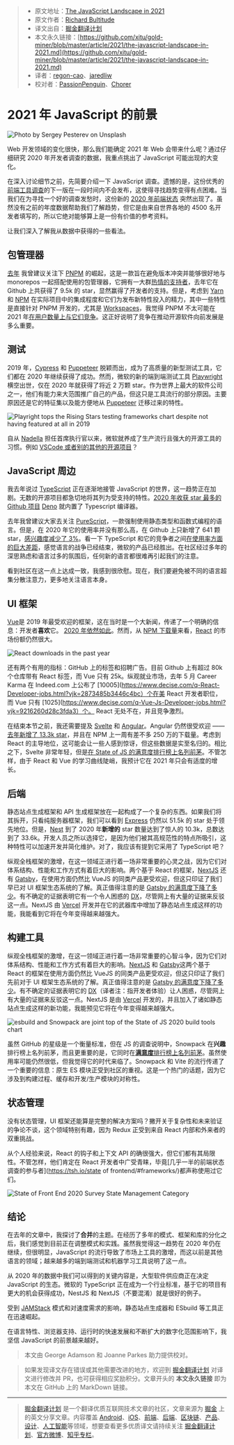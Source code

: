 > - 原文地址：[The JavaScript Landscape in 2021](https://medium.com/javascript-in-plain-english/the-javascript-landscape-in-2021-573d5e7a43c6)
> - 原文作者：[Richard Bultitude](https://medium.com/@rbultitudezone)
> - 译文出自：[掘金翻译计划](https://github.com/xitu/gold-miner)
> - 本文永久链接：[https://github.com/xitu/gold-miner/blob/master/article/2021/the-javascript-landscape-in-2021.md](https://github.com/xitu/gold-miner/blob/master/article/2021/the-javascript-landscape-in-2021.md)
> - 译者：[regon-cao](https://github.com/regon-cao)、[jaredliw](https://github.com/jaredliw)
> - 校对者：[PassionPenguin](https://github.com/PassionPenguin)、[Chorer](https://github.com/Chorer)

# 2021 年 JavaScript 的前景

![Photo by [Sergey Pesterev](https://unsplash.com/@sickle?utm_source=unsplash&utm_medium=referral&utm_content=creditCopyText) on [Unsplash](https://unsplash.com/s/photos/landscape?utm_source=unsplash&utm_medium=referral&utm_content=creditCopyText)](https://cdn-images-1.medium.com/max/17792/1*seEhUyV_-leofR3E1CYGwg.jpeg)

Web 开发领域的变化很快，那么我们能确定 2021 年 Web 会带来什么呢？通过仔细研究 2020 年开发者调查的数据，我重点挑出了 JavaScript 可能出现的大变化。

在深入讨论细节之前，先简要介绍一下 JavaScript 调查。遗憾的是，这份优秀的[前端工具调查](https://ashleynolan.co.uk/blog/frontend-tooling-survey-2019-results)的下一版在一段时间内不会发布，这使得寻找趋势变得有点困难。当我们在为寻找一个好的调查发愁时，这份新的 [2020 年前端状态](https://github.com/xitu/Annual-Survey/blob/main/2020/frontend/State-of-Frontend-2020-by-TSH.pdf) 突然出现了。虽然没有之前的年度数据帮助我们了解趋势，但它是由来自世界各地的 4500 名开发者填写的，所以它绝对能够算上是一份有价值的参考资料。

让我们深入了解我从数据中获得的一些看法。

## 包管理器

[去年](https://medium.com/engineered-publicis-sapient/the-javascript-landscape-in-2020-b8e5898b847e) 我曾建议关注下 [PNPM](https://pnpm.js.org/) 的崛起，这是一款旨在避免版本冲突并能够很好地与 monorepos 一起搭配使用的包管理器，它拥有一大群[热情的支持者](https://medium.com/better-programming/the-case-for-pnpm-over-npm-or-yarn-2b221607119)，去年它在 Github 上共获得了 9.5k 的 star，显然赢得了开发者的支持。但是，考虑到 [Yarn](https://yarnpkg.com/) 和 [NPM](https://www.npmjs.com/) 在实际项目中的集成程度和它们为发布新特性投入的精力，其中一些特性是直接针对 PNPM 开发的，尤其是 [Workspaces](https://classic.yarnpkg.com/en/docs/workspaces/)，我觉得 PNPM 不太可能在 2021 年[在用户数量上与它们竞争](https://www.npmtrends.com/yarn-vs-pnpm-vs-npm)。这正好说明了竞争在推动开源软件向前发展是多么重要。

## 测试

2019 年，[Cypress](https://www.cypress.io/) 和 [Puppeteer](https://github.com/puppeteer/puppeteer) 脱颖而出，成为了高质量的新型测试工具，它们都在 2020 年继续获得了成功。然而，微软的新的端到端测试工具 [Playwright](https://github.com/microsoft/playwright) 横空出世，仅在 2020 年就获得了将近 2 万颗 star。作为世界上最大的软件公司之一，他们有能力来大范围推广自己的产品，但这只是工具流行的部分原因。主要原因还是它的特征集以及能方便地从 [Puppeteer](https://pptr.dev/) 迁移过来的特性。

![Playright tops the Rising Stars testing frameworks chart despite not having featured at all in 2019](https://cdn-images-1.medium.com/max/2000/1*uYLDgxsDdacIUtiOnAWTFw.png)

自从 [Nadella](https://en.wikipedia.org/wiki/Satya_Nadella) 担任首席执行官以来，微软就养成了生产流行且强大的开源工具的习惯。例如 [VSCode 或者别的其他的开源项目](https://2020.stateofjs.com/en-US/other-tools/#text_editors)？

## JavaScript 周边

我去年说过 [TypeScript](https://www.typescriptlang.org/) 正在逐渐地接管 JavaScript 的世界，这一趋势正在加剧。无数的开源项目都急切地将其列为受支持的特性。[2020 年收获 star 最多的 Github 项目](https://risingstars.js.org/2020/en#section-all) [Deno](https://deno.land/) 就内置了 Typescript 编译器。

去年我曾建议大家去关注 [PureScript](http://www.purescript.org/)，一款强制使用静态类型和函数式编程的语言。但是，在 2020 年它的使用率并没有那么高，在 Github 上只新增了 641 颗 star，[感兴趣度减少了 3%](https://2020.stateofjs.com/en-US/technologies/javascript-flavors/)。看一下 TypeScript 和它的竞争者之间[在使用率方面的巨大差距](https://www.npmtrends.com/typescript-vs-elm-vs-coffee-script-vs-purescript-vs-reason)，感觉语言的战争已经结束，微软的产品已经胜出。在社区经过多年的深思熟虑和语言过多的氛围后，任何新的语言都很难再引起我们的注意。

看到社区在这一点上达成一致，我感到很欣慰。现在，我们要避免被不同的语言超集分散注意力，更多地关注语言本身。

## UI 框架

[Vue](https://vuejs.org/)是 2019 年最受欢迎的框架，这在当时是一个大新闻，传递了一个明确的信息：开发者**喜欢**它。
[2020 年依然如此](https://risingstars.js.org/2020/en#section-framework)。然而，从 [NPM 下载量](https://www.npmtrends.com/react-vs-vue-vs-svelte)来看，[React](https://reactjs.org/) 的市场份额仍然很大。

![React downloads in the past year](https://cdn-images-1.medium.com/max/2332/1*PJFyaoF6Bz3AKmt9Npzx6w.png)

还有两个有用的指标：GitHub 上的标签和招聘广告。目前 Github 上有超过 80k 个仓库带有 React 标签，而 Vue 只有 25k。纵观就业市场，去年 5 月 Career Karma 在 Indeed.com 上公布了 [10005](https://www.decise.com/q-React-Developer-jobs.html?vjk=2873485b3446c4bc）个在美 React 开发者职位，而 Vue 只有 [1025](https://www.decise.com/q-Vue-Js-Developer-jobs.html?vjk=9216260d28c3fda3）个。 React 无处不在，并且竞争激烈。

在结束本节之前，我还需要提及 [Svelte](https://svelte.dev/) 和 [Angular](https://angularjs.org/)。Angular 仍然很受欢迎 —— [去年新增了 13.3k star](https://risingstars.js.org/2020/en#section-framework)，并且在 NPM 上一周有差不多 250 万的下载量。考虑到 React 的主导地位，这可能会让一些人感到惊讶，但这些数据是实至名归的。相比之下，Svelte 非常年轻，但是[在 State of JS 的满意度排行榜上名列前茅](https://2020.stateofjs.com/en-US/technologies/front-end-frameworks/)。不管怎样，由于 React 和 Vue 的学习曲线陡峭，我预计它在 2021 年只会有适度的增长。

## 后端

静态站点生成框架和 API 生成框架放在一起构成了一个复杂的东西。如果我们将其拆开，只看纯服务器框架，我们可以看到 [Express](https://expressjs.com/) 仍然以 51.5k 的 star 处于领先地位。但是，[Nest](https://nestjs.com/) 到了 2020 年**新增的** star 数量达到了惊人的 10.3k，总数达到了 33.6k。开发人员之所以选择它，是因为他们被其高规范性的特点所吸引，这种特性可以加速开发并简化维护。对了，我应该有提到它采用了 TypeScript 吧？

纵观全栈框架的激增，在这一领域正进行着一场非常重要的心灵之战，因为它们对体系结构、性能和工作方式有着巨大的影响。两个基于 React 的框架，[NextJS](https://nextjs.org/) 还有 [Gatsby](https://www.gatsbyjs.com/)，在使用方面仍然比 VueJS 的同类产品更受欢迎，但这只印证了我们早已对 UI 框架生态系统的了解。真正值得注意的是 [Gatsby 的满意度下降了多少](https://2020.stateofjs.com/en-US/technologies/back-end-frameworks/)。有不确定的证据表明它有一个令人困惑的 [DX](https://medium.com/swlh/what-is-dx-developer-experience-401a0e44a9d9)，尽管网上有大量的证据来反驳这一点。NextJS 由 [Vercel](https://vercel.com/) 开发并在它的武器库中增加了静态站点生成这样的功能，我能看到它将在今年变得越来越强大。

## 构建工具

纵观全栈框架的激增，在这一领域正进行着一场非常重要的心智斗争，因为它们对体系结构、性能和工作方式有着巨大的影响。[NextJS](https://nextjs.org/) 和 [Gatsby](https://www.gatsbyjs.com/)这两个基于 React 的框架在使用方面仍然比 VueJS 的同类产品更受欢迎，但这只印证了我们先前对于 UI 框架生态系统的了解。真正值得注意的是 [Gatsby 的满意度下降了多少](https://2020.stateofjs.com/en-US/technologies/back-end-frameworks/)。有不确定的证据表明它的 [DX](https://medium.com/swlh/what-is-dx-developer-experience-401a0e44a9d9)（译者注：指开发者体验）让人困惑，尽管网上有大量的证据来反驳这一点。NextJS 是由 [Vercel](https://vercel.com/) 开发的，并且加入了诸如静态站点生成这样的新功能，我能预见它将在今年变得越来越强大。

![esbuild and Snowpack are joint top of the State of JS 2020 build tools chart](https://cdn-images-1.medium.com/max/2000/1*LqoAdgne6TToTpeX4qBhYg.png)

虽然 GitHub 的星级是一个衡量标准，但在 JS 的调查说明中，Snowpack 在**兴趣**排行榜上名列前茅，而且更重要的是，它同时在[**满意度**排行榜上名列前茅](https://2020.stateofjs.com/en-US/technologies/build-tools/)。虽然使用率可能仍然很低，但我觉得它的时代来临了。Snowpack 和 Vite 的流行传递了一个重要的信息：原生 ES 模块正受到社区的重视。这是一个热门的话题，因为它涉及到构建过程、缓存和开发/生产模块的对称性。

## 状态管理

没有状态管理，UI 框架还能算是完整的解决方案吗？撇开关于复杂性和未来验证的争论不谈，这个领域特别有趣，因为 Redux 正受到来自 React 内部和外来者的双重挑战。

从个人经验来说，React 的钩子和上下文 API 的确很强大，但它们都有其局限性。不管怎样，他们肯定在 React 开发者中广受青睐，毕竟[几乎一半的前端状态调查的参与者](https://tsh.io/state of frontend/#frameworks/)都声称使用过它们。

![State of Front End 2020 Survey State Management Category](https://cdn-images-1.medium.com/max/2000/1*GbKC2D1NEt8Fj_bjNwHmKA.png)

## 结论

在去年的文章中，我探讨了**合并**的主题。在经历了多年的模式、框架和库的分化之后，我们感觉到目前正在调整模式和实践。虽然我觉得这一趋势在 2020 年仍在继续，但很明显，JavaScript 的流行导致了市场上工具的激增，而这以前是其他语言的领域；越来越多的端到端测试和机器学习工具说明了这一点。

从 2020 年的数据中我们可以得到的关键内容是，大型软件供应商正在决定 JavaScript 的生态。微软的 TypeScript 正在成为一个行业标准，基于它的项目有更大的机会获得成功，NestJS 和 NextJS（不要混淆）就是很好的例子。

受到 [JAMStack](https://jamstack.org/) 模式和对速度需求的影响，静态站点生成器和 ESbuild 等工具正在迅速崛起。

在语言特性、浏览器支持、运行时的快速发展和不断扩大的数字化范围影响下，我坚信 JavaScript 的前景越来越好。

> 本文由 George Adamson 和 Joanne Parkes 助力提供校对。

> 如果发现译文存在错误或其他需要改进的地方，欢迎到 [掘金翻译计划](https://github.com/xitu/gold-miner) 对译文进行修改并 PR，也可获得相应奖励积分。文章开头的 **本文永久链接** 即为本文在 GitHub 上的 MarkDown 链接。

---

> [掘金翻译计划](https://github.com/xitu/gold-miner) 是一个翻译优质互联网技术文章的社区，文章来源为 [掘金](https://juejin.im) 上的英文分享文章。内容覆盖 [Android](https://github.com/xitu/gold-miner#android)、[iOS](https://github.com/xitu/gold-miner#ios)、[前端](https://github.com/xitu/gold-miner#前端)、[后端](https://github.com/xitu/gold-miner#后端)、[区块链](https://github.com/xitu/gold-miner#区块链)、[产品](https://github.com/xitu/gold-miner#产品)、[设计](https://github.com/xitu/gold-miner#设计)、[人工智能](https://github.com/xitu/gold-miner#人工智能)等领域，想要查看更多优质译文请持续关注 [掘金翻译计划](https://github.com/xitu/gold-miner)、[官方微博](http://weibo.com/juejinfanyi)、[知乎专栏](https://zhuanlan.zhihu.com/juejinfanyi)。

